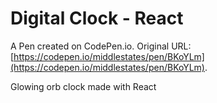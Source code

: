# Digital Clock - React

A Pen created on CodePen.io. Original URL: [https://codepen.io/middlestates/pen/BKoYLm](https://codepen.io/middlestates/pen/BKoYLm).

Glowing orb clock made with React